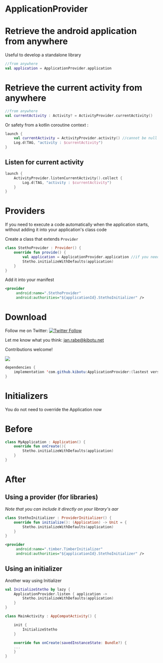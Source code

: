 # ApplicationProvider

# Retrieve the android application from anywhere
Useful to develop a standalone library

```kotlin
//from anywhere
val application = ApplicationProvider.application
```

# Retrieve the current activity from anywhere
```kotlin
//from anywhere
val currentActivity : Activity? = ActivityProvider.currentActivity()
```

Or safety from a kotlin coroutine context : 

```kotlin
launch {
    val currentActivity = ActivityProvider.activity() //cannot be null
    Log.d(TAG, "activity : $currentActivity")
}
```

## Listen for current activity

```kotlin
launch {
    ActivityProvider.listenCurrentActivity().collect {
        Log.d(TAG, "activity : $currentActivity")
    }
}
```

# Providers

If you need to execute a code automatically when the application starts, without adding it into your application's class code

Create a class that extends `Provider`
```kotlin
class StethoProvider : Provider() {
    override fun provide() {
        val application = ApplicationProvider.application //if you need the application context
        Stetho.initializeWithDefaults(application)
    }
}
```

Add it into your manifest
```xml
<provider
     android:name=".StethoProvider"
     android:authorities="${applicationId}.StethoInitializer" />
```

# Download

Follow me on Twitter: [![Twitter Follow](https://img.shields.io/twitter/follow/wolkenschauer.svg?style=social)](https://twitter.com/wolkenschauer)

Let me know what you think: [jan.rabe@kibotu.net](mailto:jan.rabe@kibotu.net)

Contributions welcome!

[![](https://jitpack.io/v/kibotu/ApplicationProvider.svg)](https://jitpack.io/#kibotu/ApplicationProvider)

```java
dependencies {
    implementation 'com.github.kibotu:ApplicationProvider:(lastest version)'
}
```

# Initializers

You do not need to override the Application now

# Before

```kotlin
class MyApplication : Application() {
    override fun onCreate(){
        Stetho.initializeWithDefaults(application)
    }
}
```

# After

## Using a provider (for libraries)

*Note that you can include it directly on your library's aar*

```kotlin
class StethoInitializer : ProviderInitializer() {
    override fun initialize(): (Application) -> Unit = {
        Stetho.initializeWithDefaults(application)
    }
}
```

```xml
<provider
     android:name=".timber.TimberInitializer"
     android:authorities="${applicationId}.StethoInitializer" />
```

## Using an initializer

Another way using Initializer

```kotlin
val InitializeStetho by lazy {
    ApplicationProvider.listen { application ->
        Stetho.initializeWithDefaults(application)
    }
}

class MainActivity : AppCompatActivity() {

    init {
        InitializeStetho
    }

    override fun onCreate(savedInstanceState: Bundle?) {
    ...
    }
}
```